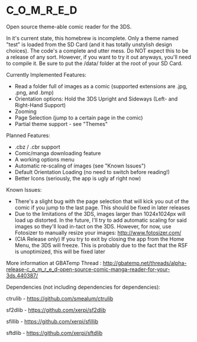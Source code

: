 # C_O_M_R_E_D
Open source theme-able comic reader for the 3DS.  

In it's current state, this homebrew is incomplete.  Only a theme named "test" is loaded from the SD Card (and it has totally unstylish design choices).  The code's a complete and utter mess.  Do NOT expect this to be a release of any sort.  However, if you want to try it out anyways, you'll need to compile it.  Be sure to put the /data/ folder at the root of your SD Card.

Currently Implemented Features:
* Read a folder full of images as a comic (supported extensions are .jpg, .png, and .bmp)
* Orientation options: Hold the 3DS Upright and Sideways (Left- and Right-Hand Support)
* Zooming
* Page Selection (jump to a certain page in the comic)
* Partial theme support - see "Themes"

Planned Features:
* .cbz / .cbr support
* Comic/manga downloading feature
* A working options menu
* Automatic re-scaling of images (see "Known Issues")
* Default Orientation Loading (no need to switch before reading!)
* Better Icons (seriously, the app is ugly af right now)

Known Issues:
* There's a slight bug with the page selection that will kick you out of the comic if you jump to the last page. This should be fixed in later releases
* Due to the limitations of the 3DS, images larger than 1024x1024px will load up distorted. In the future, I'll try to add automatic scaling for said images so they'll load in-tact on the 3DS. However, for now, use Fotosizer to manually resize your images: http://www.fotosizer.com/
* (CIA Release only) If you try to exit by closing the app from the Home Menu, the 3DS will freeze. This is probably due to the fact that the RSF is unoptimized, this will be fixed later

More information at GBATemp Thread : http://gbatemp.net/threads/alpha-release-c_o_m_r_e_d-open-source-comic-manga-reader-for-your-3ds.440387/

Dependencies (not including dependencies for dependencies):

ctrulib - https://github.com/smealum/ctrulib

sf2dlib - https://github.com/xerpi/sf2dlib

sfillib - https://github.com/xerpi/sfillib

sftdlib - https://github.com/xerpi/sftdlib
